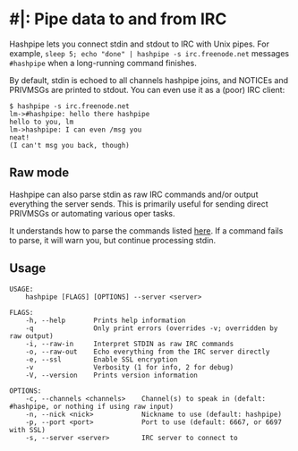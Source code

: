 # #|: Pipe data to and from IRC

Hashpipe lets you connect stdin and stdout to IRC with Unix pipes. For example, `sleep 5; echo "done" | hashpipe -s irc.freenode.net` messages `#hashpipe` when a long-running command finishes.

By default, stdin is echoed to all channels hashpipe joins, and NOTICEs and PRIVMSGs are printed to stdout. You can even use it as a (poor) IRC client:

```
$ hashpipe -s irc.freenode.net
lm->#hashpipe: hello there hashpipe
hello to you, lm
lm->hashpipe: I can even /msg you
neat!
(I can't msg you back, though)
```

## Raw mode
Hashpipe can also parse stdin as raw IRC commands and/or output everything the server sends. This is primarily useful for sending direct PRIVMSGs or automating various oper tasks.

It understands how to parse the commands listed [here](http://aatxe.github.io/irc/irc/client/data/command/enum.Command.html).
If a command fails to parse, it will warn you, but continue processing stdin.

## Usage
```
USAGE:
    hashpipe [FLAGS] [OPTIONS] --server <server>

FLAGS:
    -h, --help       Prints help information
    -q               Only print errors (overrides -v; overridden by raw output)
    -i, --raw-in     Interpret STDIN as raw IRC commands
    -o, --raw-out    Echo everything from the IRC server directly
    -e, --ssl        Enable SSL encryption
    -v               Verbosity (1 for info, 2 for debug)
    -V, --version    Prints version information

OPTIONS:
    -c, --channels <channels>    Channel(s) to speak in (defalt: #hashpipe, or nothing if using raw input)
    -n, --nick <nick>            Nickname to use (default: hashpipe)
    -p, --port <port>            Port to use (default: 6667, or 6697 with SSL)
    -s, --server <server>        IRC server to connect to
```

